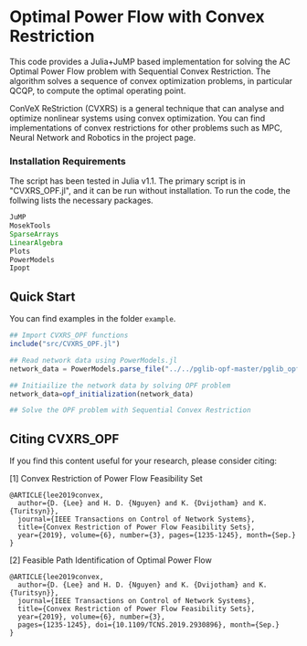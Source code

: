 # Optimal Power Flow with Convex Restriction

This code provides a Julia+JuMP based implementation for solving the AC Optimal Power Flow problem with Sequential Convex Restriction. The algorithm solves a sequence of convex optimization problems, in particular QCQP, to compute the optimal operating point.

ConVeX ReStriction (CVXRS) is a general technique that can analyse and optimize nonlinear systems using convex optimization.
You can find implementations of convex restrictions for other problems such as MPC, Neural Network and Robotics in the project page.

### Installation Requirements

The script has been tested in Julia v1.1.
The primary script is in "CVXRS_OPF.jl", and it can be run without installation. 
To run the code, the follwing lists the necessary packages.

```julia
JuMP
MosekTools
SparseArrays
LinearAlgebra
Plots
PowerModels
Ipopt
```

## Quick Start

You can find examples in the folder `example`.

```julia
## Import CVXRS_OPF functions
include("src/CVXRS_OPF.jl")

## Read network data using PowerModels.jl
network_data = PowerModels.parse_file("../../pglib-opf-master/pglib_opf_case118_ieee.m");

## Initiailize the network data by solving OPF problem
network_data=opf_initialization(network_data)

## Solve the OPF problem with Sequential Convex Restriction

```

## Citing CVXRS_OPF

If you find this content useful for your research, please consider citing: 

[1] Convex Restriction of Power Flow Feasibility Set

    @ARTICLE{lee2019convex,
      author={D. {Lee} and H. D. {Nguyen} and K. {Dvijotham} and K. {Turitsyn}},
      journal={IEEE Transactions on Control of Network Systems},
      title={Convex Restriction of Power Flow Feasibility Sets},
      year={2019}, volume={6}, number={3}, pages={1235-1245}, month={Sep.}
    }

[2] Feasible Path Identification of Optimal Power Flow

    @ARTICLE{lee2019convex,
      author={D. {Lee} and H. D. {Nguyen} and K. {Dvijotham} and K. {Turitsyn}},
      journal={IEEE Transactions on Control of Network Systems},
      title={Convex Restriction of Power Flow Feasibility Sets},
      year={2019}, volume={6}, number={3},
      pages={1235-1245}, doi={10.1109/TCNS.2019.2930896}, month={Sep.}
    }


